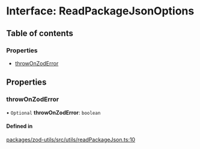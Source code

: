 # Interface: ReadPackageJsonOptions

## Table of contents

### Properties

- [throwOnZodError](ReadPackageJsonOptions.md#throwonzoderror)

## Properties

### throwOnZodError

• `Optional` **throwOnZodError**: `boolean`

#### Defined in

[packages/zod-utils/src/utils/readPackageJson.ts:10](https://github.com/jakubmazanec/js-tools/blob/b67807d/packages/zod-utils/src/utils/readPackageJson.ts#L10)
